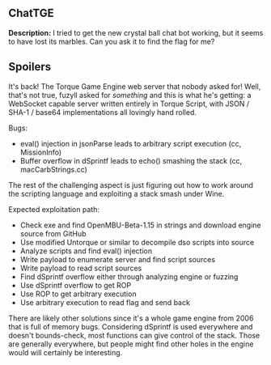 ChatTGE
-----

**Description:** I tried to get the new crystal ball chat bot working, but it seems to have lost its marbles. Can you ask it to find the flag for me?

<url>
<handout.tar.gz>

Spoilers
-----

It's back! The Torque Game Engine web server that nobody asked for! Well, that's not true, fuzyll asked for _something_ and this is what he's getting: a WebSocket capable server written entirely in Torque Script, with JSON / SHA-1 / base64 implementations all lovingly hand rolled.

Bugs:
- eval() injection in jsonParse leads to arbitrary script execution (cc, MissionInfo)
- Buffer overflow in dSprintf leads to echo() smashing the stack (cc, macCarbStrings.cc)

The rest of the challenging aspect is just figuring out how to work around the scripting language and exploiting a stack smash under Wine.

Expected exploitation path:
- Check exe and find OpenMBU-Beta-1.15 in strings and download engine source from GitHub
- Use modified Untorque or similar to decompile dso scripts into source
- Analyze scripts and find eval() injection
- Write payload to enumerate server and find script sources
- Write payload to read script sources
- Find dSprintf overflow either through analyzing engine or fuzzing
- Use dSprintf overflow to get ROP
- Use ROP to get arbitrary execution
- Use arbitrary execution to read flag and send back

There are likely other solutions since it's a whole game engine from 2006 that is full of memory bugs. Considering dSprintf is used everywhere and doesn't bounds-check, most functions can give control of the stack. Those are generally everywhere, but people might find other holes in the engine would will certainly be interesting.